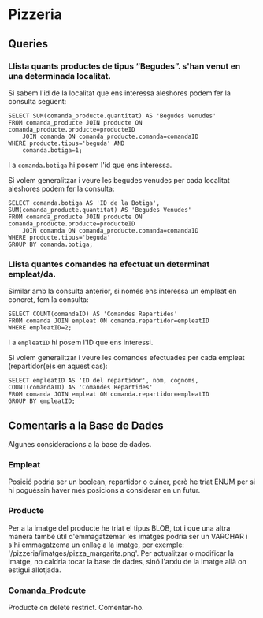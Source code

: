 # Pizzeria

## Queries

### Llista quants productes de tipus “Begudes”. s'han venut en una determinada localitat.

Si sabem l'id de la localitat que ens interessa aleshores podem fer la consulta següent: 

    SELECT SUM(comanda_producte.quantitat) AS 'Begudes Venudes'
    FROM comanda_producte JOIN producte ON comanda_producte.producte=producteID
        JOIN comanda ON comanda_producte.comanda=comandaID
    WHERE producte.tipus='beguda' AND
        comanda.botiga=1;

I a `comanda.botiga` hi posem l'id que ens interessa.

Si volem generalitzar i veure les begudes venudes per cada localitat aleshores podem fer la consulta:

    SELECT comanda.botiga AS 'ID de la Botiga', SUM(comanda_producte.quantitat) AS 'Begudes Venudes'
    FROM comanda_producte JOIN producte ON comanda_producte.producte=producteID
        JOIN comanda ON comanda_producte.comanda=comandaID
    WHERE producte.tipus='beguda'
    GROUP BY comanda.botiga;

### Llista quantes comandes ha efectuat un determinat empleat/da.

Similar amb la consulta anterior, si només ens interessa un empleat en concret, fem la consulta:

    SELECT COUNT(comandaID) AS 'Comandes Repartides'
    FROM comanda JOIN empleat ON comanda.repartidor=empleatID
    WHERE empleatID=2;

I a `empleatID` hi posem l'ID que ens interessi.

Si volem generalitzar i veure les comandes efectuades per cada empleat (repartidor(e)s en aquest cas):

    SELECT empleatID AS 'ID del repartidor', nom, cognoms, COUNT(comandaID) AS 'Comandes Repartides'
    FROM comanda JOIN empleat ON comanda.repartidor=empleatID
    GROUP BY empleatID;

## Comentaris a la Base de Dades

Algunes consideracions a la base de dades.

### Empleat

Posició podria ser un boolean, repartidor o cuiner, però he triat ENUM per si hi poguéssin haver més posicions a considerar en un futur.

### Producte

Per a la imatge del producte he triat el tipus BLOB, tot i que una altra manera també útil d'emmagatzemar les imatges podria ser un VARCHAR i s'hi emmagatzema un enllaç a la imatge, per exemple: '/pizzeria/imatges/pizza_margarita.png'. Per actualitzar o modificar la imatge, no caldria tocar la base de dades, sinó l'arxiu de la imatge allà on estigui allotjada.

### Comanda_Prodcute

Producte on delete restrict. Comentar-ho.